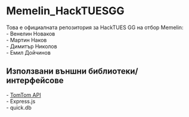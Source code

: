 # Memelin_HackTUESGG
Това е официалната репозитория за HackTUES GG на отбор Memelin:<br>
    - Венелин Новаков<br>
    - Мартин Наков<br>
    - Димитър Николов<br>
    - Емил Дойчинов<br>

## Използвани външни библиотеки/интерфейсове
\- [TomTom API](https://developer.tomtom.com/maps-sdk-web-js)<br>
\- Express.js<br>
\- quick.db
